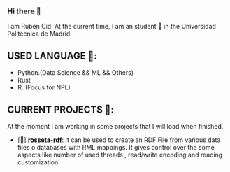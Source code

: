 ### Hi there 👋

I am Rubén Cid. At the current time, I am an student 🌱 in the Universidad Politécnica de Madrid.

## USED LANGUAGE 💬:

  - Python.(Data Science && ML && Others)
  - Rust
  - R. (Focus for NPL)

## CURRENT PROJECTS  🔭:
  At the moment I am working in some projects that I will load when finished. 
  
  - [:bug:] 
<a href="https://github.com/RubenCid35/rossete-rdf" style="color: black; text-decoration-style: dotted;">**rosseta-rdf**</a>: It can be used to create an RDF File from various data files o databases with RML mappings. It gives control over the some aspects like number of used threads , read/write encoding and reading customization.  

